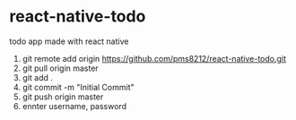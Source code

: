 # react-native-todo
todo app made with react native


1. git remote add origin https://github.com/pms8212/react-native-todo.git
2. git pull origin master
3. git add .
4. git commit -m "Initial Commit"
5. git push origin master
6. ennter username, password
